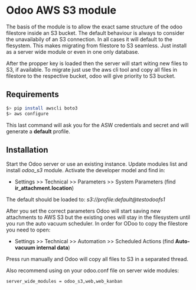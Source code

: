 # Odoo AWS S3 module

The basis of the module is to allow the exact same structure of the odoo filestore inside an S3 bucket. The default behaviour is always to consider the unavailabily of an S3 connection. In all cases it will default to the flesystem. This makes migrating from filestore to S3 seamless. Just install as a server wide module or even in one only database.
        
After the propper key is loaded then the server will start witing new files to S3,  if available. To migrate just use the aws cli tool and copy all files in filestore to the respective bucket, odoo will give priority to S3 bucket.

## Requirements

```bash
$> pip install awscli boto3
$> aws configure
```

This last command will ask you for the ASW credentials and secret and will generate a **default** profile.

## Installation

Start the Odoo server or use an existing instance. Update modules list and install *odoo_s3* module.
Activate the developer model and find in:

* Settings >> Technical >> Parameters >> System Parameters (find **ir_attachment.location**)

The default should be loaded to: _s3://profile:default@testodoofs1_

After you set the correct parameters Odoo will start saving new attachments to AWS S3 but the existing ones will stay in the filesystem until you run the auto vacuum scheduler.
In order for ODoo to copy the filestore you need to open:

* Settings >> Technical >> Automation >> Scheduled Actions (find **Auto-vacuum internal data**)

Press run manually and Odoo will copy all files to S3 in a separated thread.

Also recommend using on your odoo.conf file on server wide modules:

```bash
server_wide_modules = odoo_s3,web,web_kanban
```
